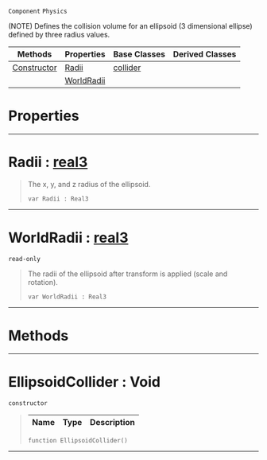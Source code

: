  `Component` `Physics`



(NOTE) Defines the collision volume for an ellipsoid (3 dimensional ellipse) defined by three radius values.

|Methods|Properties|Base Classes|Derived Classes|
|---|---|---|---|
|[ Constructor](https://github.com/ArendDanielek/ZeroDocsTest/blob/master/code_reference/class_reference/ellipsoidcollider.markdown#ellipsoidcollider-void)|[ Radii](https://github.com/ArendDanielek/ZeroDocsTest/blob/master/code_reference/class_reference/ellipsoidcollider.markdown#radii-zero-engine-docume)|[collider](https://github.com/ArendDanielek/ZeroDocsTest/blob/master/code_reference/class_reference/collider.markdown)| |
| |[ WorldRadii](https://github.com/ArendDanielek/ZeroDocsTest/blob/master/code_reference/class_reference/ellipsoidcollider.markdown#worldradii-zero-engine-d)| | |


 #  Properties


---  
 #  Radii : [real3](https://github.com/ArendDanielek/ZeroDocsTest/blob/master/code_reference/zilch_base_types/real3.markdown)

> The x, y, and z radius of the ellipsoid.
> ``` lang=cpp, name=Zilch
> var Radii : Real3


---  
 #  WorldRadii : [real3](https://github.com/ArendDanielek/ZeroDocsTest/blob/master/code_reference/zilch_base_types/real3.markdown)

 `read-only`

> The radii of the ellipsoid after transform is applied (scale and rotation).
> ``` lang=cpp, name=Zilch
> var WorldRadii : Real3


---  
 #  Methods


---  
 #  EllipsoidCollider : Void

 `constructor`

> 
> |Name|Type|Description|
> |---|---|---|
> ``` lang=cpp, name=Zilch
> function EllipsoidCollider()
> ``` 


---  
 
  
  
  
  
  
  
  

 